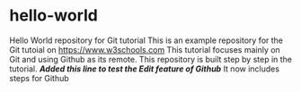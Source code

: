 # hello-world
Hello World repository for Git tutorial
This is an example repository for the Git tutoial on https://www.w3schools.com
This tutorial focuses mainly on Git and using Github as its remote. 
This repository is built step by step in the tutorial. 
***Added this line to test the Edit feature of Github***
It now includes steps for Github
